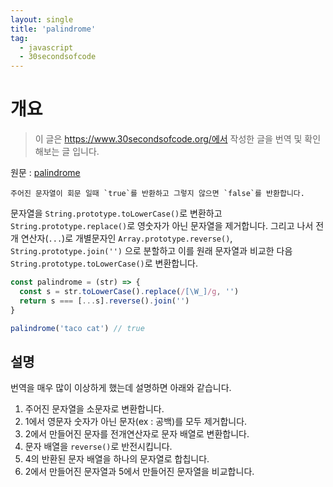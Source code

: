 ```yaml
---
layout: single
title: 'palindrome'
tag:
  - javascript
  - 30secondsofcode
---
```


# 개요

> 이 글은 https://www.30secondsofcode.org/에서 작성한 글을 번역 및 확인해보는 글 입니다.

원문 : [palindrome](https://www.30secondsofcode.org/js/s/palindrome)

```
주어진 문자열이 회문 일때 `true`를 반환하고 그렇지 않으면 `false`를 반환합니다.
```

문자열을 `String.prototype.toLowerCase()`로 변환하고 `String.prototype.replace()`로 영숫자가 아닌 문자열을 제거합니다. 그리고 나서 전개 연산자(`...`)로 개별문자인 `Array.prototype.reverse()`, `String.prototype.join('')` 으로 분할하고 이를 원래 문자열과 비교한 다음 `String.prototype.toLowerCase()`로 변환합니다.

```js
const palindrome = (str) => {
  const s = str.toLowerCase().replace(/[\W_]/g, '')
  return s === [...s].reverse().join('')
}

palindrome('taco cat') // true
```

## 설명

번역을 매우 많이 이상하게 했는데 설명하면 아래와 같습니다.

1. 주어진 문자열을 소문자로 변환합니다.
2. 1에서 영문자 숫자가 아닌 문자(ex : 공백)를 모두 제거합니다.
3. 2에서 만들어진 문자를 전개연산자로 문자 배열로 변환합니다.
4. 문자 배열을 `reverse()`로 반전시킵니다.
5. 4의 반환된 문자 배열을 하나의 문자열로 합칩니다.
6. 2에서 만들어진 문자열과 5에서 만들어진 문자열을 비교합니다.
